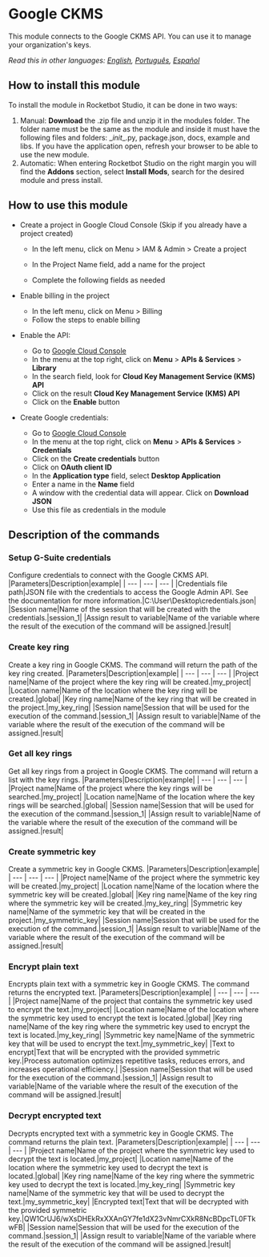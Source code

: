 # Google CKMS
  
This module connects to the Google CKMS API. You can use it to manage your organization's keys.  

*Read this in other languages: [English](Manual_GoogleCKMS.md), [Português](Manual_GoogleCKMS.pr.md), [Español](Manual_GoogleCKMS.es.md)*
  
<!-- ![banner](imgs/Banner_GoogleCKMS.png o jpg) -->
## How to install this module
  
To install the module in Rocketbot Studio, it can be done in two ways:
1. Manual: __Download__ the .zip file and unzip it in the modules folder. The folder name must be the same as the module and inside it must have the following files and folders: \__init__.py, package.json, docs, example and libs. If you have the application open, refresh your browser to be able to use the new module.
2. Automatic: When entering Rocketbot Studio on the right margin you will find the **Addons** section, select **Install Mods**, search for the desired module and press install.  

## How to use this module

- Create a project in Google Cloud Console (Skip if you already have a project created)
  - In the left menu, click on Menu > IAM & Admin > Create a project

  - In the Project Name field, add a name for the project

  - Complete the following fields as needed

- Enable billing in the project
    - In the left menu, click on Menu > Billing
    - Follow the steps to enable billing

- Enable the API:
    - Go to [Google Cloud Console](https://console.cloud.google.com/)
    - In the menu at the top right, click on **Menu** > **APIs & Services** > **Library**
    - In the search field, look for **Cloud Key Management Service (KMS) API**
    - Click on the result **Cloud Key Management Service (KMS) API**
    - Click on the **Enable** button

- Create Google credentials:
    - Go to [Google Cloud Console](https://console.cloud.google.com/)
    - In the menu at the top right, click on **Menu** > **APIs & Services** > **Credentials**
    - Click on the **Create 
credentials** button
    - Click on **OAuth client ID**
    - In the **Application type** field, select **Desktop Application**
    - Enter a name in the **Name** field
    - A window with the credential data will appear. Click on **Download JSON**
    - Use this file as credentials in the module
## Description of the commands

### Setup G-Suite credentials
  
Configure credentials to connect with the Google CKMS API.
|Parameters|Description|example|
| --- | --- | --- |
|Credentials file path|JSON file with the credentials to access the Google Admin API. See the documentation for more information.|C:\User\Desktop\credentials.json|
|Session name|Name of the session that will be created with the credentials.|session_1|
|Assign result to variable|Name of the variable where the result of the execution of the command will be assigned.|result|

### Create key ring
  
Create a key ring in Google CKMS. The command will return the path of the key ring created.
|Parameters|Description|example|
| --- | --- | --- |
|Project name|Name of the project where the key ring will be created.|my_project|
|Location name|Name of the location where the key ring will be created.|global|
|Key ring name|Name of the key ring that will be created in the project.|my_key_ring|
|Session name|Session that will be used for the execution of the command.|session_1|
|Assign result to variable|Name of the variable where the result of the execution of the command will be assigned.|result|

### Get all key rings
  
Get all key rings from a project in Google CKMS. The command will return a list with the key rings.
|Parameters|Description|example|
| --- | --- | --- |
|Project name|Name of the project where the key rings will be searched.|my_project|
|Location name|Name of the location where the key rings will be searched.|global|
|Session name|Session that will be used for the execution of the command.|session_1|
|Assign result to variable|Name of the variable where the result of the execution of the command will be assigned.|result|

### Create symmetric key
  
Create a symmetric key in Google CKMS.
|Parameters|Description|example|
| --- | --- | --- |
|Project name|Name of the project where the symmetric key will be created.|my_project|
|Location name|Name of the location where the symmetric key will be created.|global|
|Key ring name|Name of the key ring where the symmetric key will be created.|my_key_ring|
|Symmetric key name|Name of the symmetric key that will be created in the project.|my_symmetric_key|
|Session name|Session that will be used for the execution of the command.|session_1|
|Assign result to variable|Name of the variable where the result of the execution of the command will be assigned.|result|

### Encrypt plain text
  
Encrypts plain text with a symmetric key in Google CKMS. The command returns the encrypted text.
|Parameters|Description|example|
| --- | --- | --- |
|Project name|Name of the project that contains the symmetric key used to encrypt the text.|my_project|
|Location name|Name of the location where the symmetric key used to encrypt the text is located.|global|
|Key ring name|Name of the key ring where the symmetric key used to encrypt the text is located.|my_key_ring|
|Symmetric key name|Name of the symmetric key that will be used to encrypt the text.|my_symmetric_key|
|Text to encrypt|Text that will be encrypted with the provided symmetric key.|Process automation optimizes repetitive tasks, reduces errors, and increases operational efficiency.|
|Session name|Session that will be used for the execution of the command.|session_1|
|Assign result to variable|Name of the variable where the result of the execution of the command will be assigned.|result|

### Decrypt encrypted text
  
Decrypts encrypted text with a symmetric key in Google CKMS. The command returns the plain text.
|Parameters|Description|example|
| --- | --- | --- |
|Project name|Name of the project where the symmetric key used to decrypt the text is located.|my_project|
|Location name|Name of the location where the symmetric key used to decrypt the text is located.|global|
|Key ring name|Name of the key ring where the symmetric key used to decrypt the text is located.|my_key_ring|
|Symmetric key name|Name of the symmetric key that will be used to decrypt the text.|my_symmetric_key|
|Encrypted text|Text that will be decrypted with the provided symmetric key.|QW1CrUJ6/wXsDHEkRxXXAnGY7fe1dX23vNmrCXkR8NcBDpcTL0FTkwFB|
|Session name|Session that will be used for the execution of the command.|session_1|
|Assign result to variable|Name of the variable where the result of the execution of the command will be assigned.|result|
